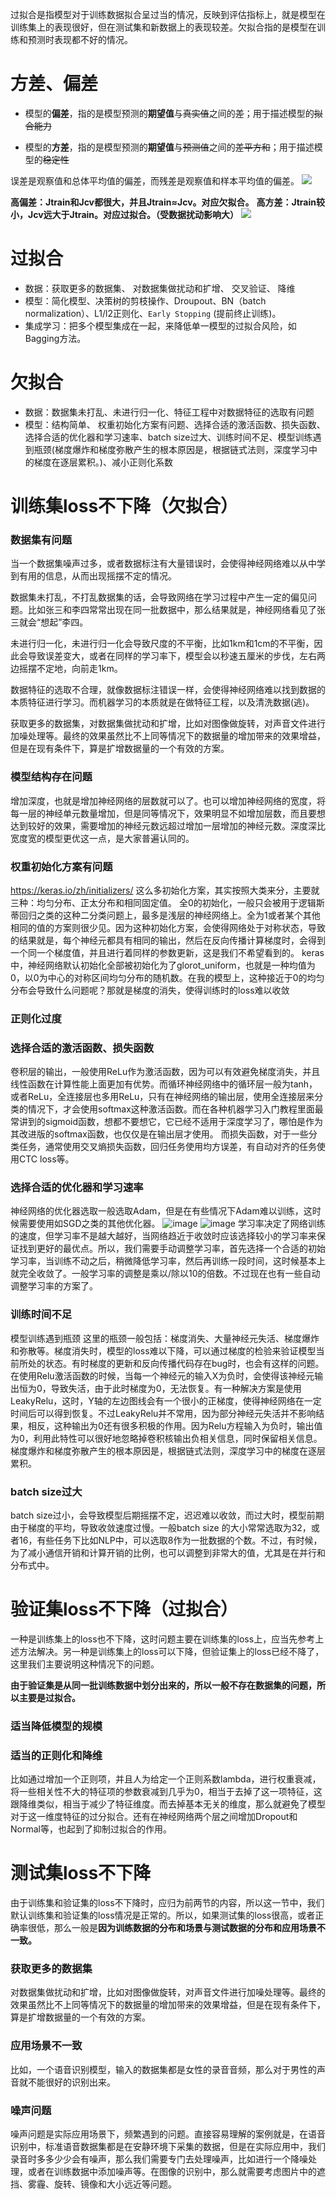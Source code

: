 过拟合是指模型对于训练数据拟合呈过当的情况，反映到评估指标上，就是模型在训练集上的表现很好，但在测试集和新数据上的表现较差。欠拟合指的是模型在训练和预测时表现都不好的情况。

# 方差、偏差
- 模型的**偏差**，指的是模型预测的**期望值**与~~真实值~~之间的~~差~~；用于描述模型的~~拟合能力~~

- 模型的**方差**，指的是模型预测的**期望值**与~~预测值~~之间的~~差平方和~~；用于描述模型的~~稳定性~~

误差是观察值和总体平均值的偏差，而残差是观察值和样本平均值的偏差。
![](https://upload-images.jianshu.io/upload_images/18339009-63099bb759fe69ca.png?imageMogr2/auto-orient/strip%7CimageView2/2/w/1240)

**高偏差：Jtrain和Jcv都很大，并且Jtrain≈Jcv。对应欠拟合。**
**高方差：Jtrain较小，Jcv远大于Jtrain。对应过拟合。（受数据扰动影响大）**
![](https://upload-images.jianshu.io/upload_images/15873283-5bc6609aa48100cf.png?imageMogr2/auto-orient/strip%7CimageView2/2/w/1240)
# 过拟合
- 数据：获取更多的数据集、 对数据集做扰动和扩增、 交叉验证、 降维
- 模型：简化模型、决策树的剪枝操作、Droupout、BN（batch normalization）、L1/l2正则化、`Early Stopping` (提前终止训练)。
- 集成学习：把多个模型集成在一起，来降低单一模型的过拟合风险，如 Bagging方法。


# 欠拟合
- 数据：数据集未打乱、未进行归一化、特征工程中对数据特征的选取有问题
- 模型：结构简单、 权重初始化方案有问题、选择合适的激活函数、损失函数、 选择合适的优化器和学习速率、batch size过大、训练时间不足、模型训练遇到瓶颈(梯度爆炸和梯度弥散产生的根本原因是，根据链式法则，深度学习中的梯度在逐层累积。)、减小正则化系数

# 训练集loss不下降（欠拟合）
### 数据集有问题
当一个数据集噪声过多，或者数据标注有大量错误时，会使得神经网络难以从中学到有用的信息，从而出现摇摆不定的情况。

数据集未打乱，不打乱数据集的话，会导致网络在学习过程中产生一定的偏见问题。比如张三和李四常常出现在同一批数据中，那么结果就是，神经网络看见了张三就会“想起”李四。

未进行归一化，未进行归一化会导致尺度的不平衡，比如1km和1cm的不平衡，因此会导致误差变大，或者在同样的学习率下，模型会以秒速五厘米的步伐，左右两边摇摆不定地，向前走1km。

数据特征的选取不合理，就像数据标注错误一样，会使得神经网络难以找到数据的本质特征进行学习。而机器学习的本质就是在做特征工程，以及清洗数据(逃)。

获取更多的数据集，对数据集做扰动和扩增，比如对图像做旋转，对声音文件进行加噪处理等。最终的效果虽然比不上同等情况下的数据量的增加带来的效果增益，但是在现有条件下，算是扩增数据量的一个有效的方案。
### 模型结构存在问题
增加深度，也就是增加神经网络的层数就可以了。也可以增加神经网络的宽度，将每一层的神经单元数量增加，但是同等情况下，效果明显不如增加层数，而且要想达到较好的效果，需要增加的神经元数远超过增加一层增加的神经元数。深度深比宽度宽的模型更优这一点，是大家普遍认同的。
### 权重初始化方案有问题
https://keras.io/zh/initializers/
这么多初始化方案，其实按照大类来分，主要就三种：均匀分布、正太分布和相同固定值。
全0的初始化，一般只会被用于逻辑斯蒂回归之类的这种二分类问题上，最多是浅层的神经网络上。全为1或者某个其他相同的值的方案则很少见。因为这种初始化方案，会使得网络处于对称状态，导致的结果就是，每个神经元都具有相同的输出，然后在反向传播计算梯度时，会得到一个同一个梯度值，并且进行着同样的参数更新，这是我们不希望看到的。
keras中，神经网络默认初始化全部被初始化为了glorot_uniform，也就是一种均值为0，以0为中心的对称区间均匀分布的随机数。在我的模型上，这种接近于0的均匀分布会导致什么问题呢？那就是梯度的消失，使得训练时的loss难以收敛
### 正则化过度
### 选择合适的激活函数、损失函数

卷积层的输出，一般使用ReLu作为激活函数，因为可以有效避免梯度消失，并且线性函数在计算性能上面更加有优势。而循环神经网络中的循环层一般为tanh，或者ReLu，全连接层也多用ReLu，只有在神经网络的输出层，使用全连接层来分类的情况下，才会使用softmax这种激活函数。而在各种机器学习入门教程里面最常讲到的sigmoid函数，想都不要想它，它已经不适用于深度学习了，哪怕是作为其改进版的softmax函数，也仅仅是在输出层才使用。
而损失函数，对于一些分类任务，通常使用交叉熵损失函数，回归任务使用均方误差，有自动对齐的任务使用CTC loss等。
### 选择合适的优化器和学习速率
神经网络的优化器选取一般选取Adam，但是在有些情况下Adam难以训练，这时候需要使用如SGD之类的其他优化器。
![image](https://upload-images.jianshu.io/upload_images/18339009-e60ff74f6d1a801d.gif?imageMogr2/auto-orient/strip)
![image](https://upload-images.jianshu.io/upload_images/18339009-ef8dc26527e00952.gif?imageMogr2/auto-orient/strip)
学习率决定了网络训练的速度，但学习率不是越大越好，当网络趋近于收敛时应该选择较小的学习率来保证找到更好的最优点。所以，我们需要手动调整学习率，首先选择一个合适的初始学习率，当训练不动之后，稍微降低学习率，然后再训练一段时间，这时候基本上就完全收敛了。一般学习率的调整是乘以/除以10的倍数。不过现在也有一些自动调整学习率的方案了。
### 训练时间不足
模型训练遇到瓶颈
这里的瓶颈一般包括：梯度消失、大量神经元失活、梯度爆炸和弥散等。梯度消失时，模型的loss难以下降，可以通过梯度的检验来验证模型当前所处的状态。有时梯度的更新和反向传播代码存在bug时，也会有这样的问题。
在使用Relu激活函数的时候，当每一个神经元的输入X为负时，会使得该神经元输出恒为0，导致失活，由于此时梯度为0，无法恢复。有一种解决方案是使用LeakyRelu，这时，Y轴的左边图线会有一个很小的正梯度，使得神经网络在一定时间后可以得到恢复。不过LeakyRelu并不常用，因为部分神经元失活并不影响结果，相反，这种输出为0还有很多积极的作用。因为Relu方程输入为负时，输出值为0，利用此特性可以很好地忽略掉卷积核输出负相关信息，同时保留相关信息。梯度爆炸和梯度弥散产生的根本原因是，根据链式法则，深度学习中的梯度在逐层累积。
### batch size过大
batch size过小，会导致模型后期摇摆不定，迟迟难以收敛，而过大时，模型前期由于梯度的平均，导致收敛速度过慢。一般batch size 的大小常常选取为32，或者16，有些任务下比如NLP中，可以选取8作为一批数据的个数。不过，有时候，为了减小通信开销和计算开销的比例，也可以调整到非常大的值，尤其是在并行和分布式中。


# 验证集loss不下降（过拟合）
一种是训练集上的loss也不下降，这时问题主要在训练集的loss上，应当先参考上述方法解决。另一种是训练集上的loss可以下降，但验证集上的loss已经不降了，这里我们主要说明这种情况下的问题。

**由于验证集是从同一批训练数据中划分出来的，所以一般不存在数据集的问题，所以主要是过拟合。**

### 适当降低模型的规模

### 适当的正则化和降维
比如通过增加一个正则项，并且人为给定一个正则系数lambda，进行权重衰减，将一些相关性不大的特征项的参数衰减到几乎为0，相当于去掉了这一项特征，这跟降维类似，相当于减少了特征维度。而去掉基本无关的维度，那么就避免了模型对于这一维度特征的过分拟合。还有在神经网络两个层之间增加Dropout和Normal等，也起到了抑制过拟合的作用。

# 测试集loss不下降
由于训练集和验证集的loss不下降时，应归为前两节的内容，所以这一节中，我们默认训练集和验证集的loss情况是正常的。所以，如果测试集的loss很高，或者正确率很低，那么一般是**因为训练数据的分布和场景与测试数据的分布和应用场景不一致。**
### 获取更多的数据集
对数据集做扰动和扩增，比如对图像做旋转，对声音文件进行加噪处理等。最终的效果虽然比不上同等情况下的数据量的增加带来的效果增益，但是在现有条件下，算是扩增数据量的一个有效的方案。
### 应用场景不一致
比如，一个语音识别模型，输入的数据集都是女性的录音音频，那么对于男性的声音就不能很好的识别出来。
### 噪声问题
噪声问题是实际应用场景下，频繁遇到的问题。直接容易理解的案例就是，在语音识别中，标准语音数据集都是在安静环境下采集的数据，但是在实际应用中，我们录音时多多少少会有噪声，那么我们需要专门去处理噪声，比如进行一个降噪处理，或者在训练数据中添加噪声等。在图像的识别中，那么就需要考虑图片中的遮挡、雾霾、旋转、镜像和大小远近等问题。








